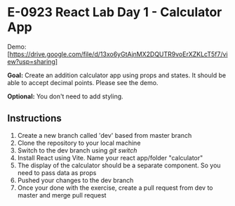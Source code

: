 # E-0923 React Lab Day 1 - Calculator App

Demo: [https://drive.google.com/file/d/13xo6yGtAjnMX2DQUTR9voErXZKLcT5f7/view?usp=sharing]

**Goal:** Create an addition calculator app using props and states. It should be able to accept decimal points. Please see the demo.

**Optional:** You don't need to add styling.

## Instructions

1. Create a new branch called 'dev' based from master branch
2. Clone the repository to your local machine
3. Switch to the dev branch using *git switch*
4. Install React using Vite. Name your react app/folder "calculator"
5. The display of the calculator should be a separate component. So you need to pass data as props
6. Pushed your changes to the dev branch
7. Once your done with the exercise, create a pull request from dev to master and merge pull request

